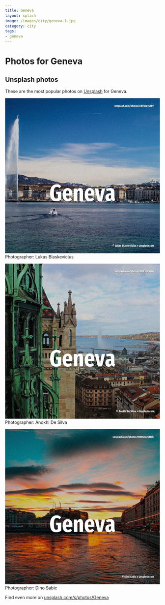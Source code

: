 ```yaml
---
title: Geneva
layout: splash
image: /images/city/geneva.1.jpg
category: city
tags:
- geneva
---
```

# Photos for Geneva
 
## Unsplash photos
These are the most popular photos on [Unsplash](https://unsplash.com) for Geneva.
 
![Geneva](/images/city/geneva.1.jpg)
Photographer:  Lukas Blaskevicius
 
![Geneva](/images/city/geneva.2.jpg)
Photographer:  Anokhi De Silva
 
![Geneva](/images/city/geneva.3.jpg)
Photographer:  Dino Sabic
 
Find even more on [unsplash.com/s/photos/Geneva](https://unsplash.com/s/photos/Geneva)
 
